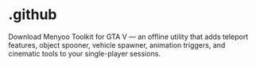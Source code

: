 # .github
Download Menyoo Toolkit for GTA V — an offline utility that adds teleport features, object spooner, vehicle spawner, animation triggers, and cinematic tools to your single-player sessions.
